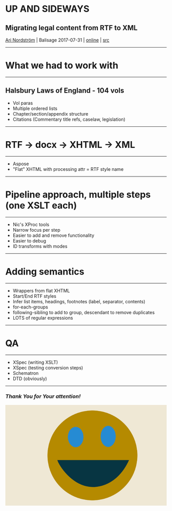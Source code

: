 <!-- .slide: data-state="no-toc-progress" --> <!-- don't show toc progress bar on this slide -->

# UP AND SIDEWAYS
<!-- .element: class="no-toc-progress" --> <!-- slide not in toc progress bar -->

## Migrating legal content from RTF to XML

[Ari Nordström](ari@sgmlguru.org) | Balisage 2017-07-31 | [online][1] | [src][2]


[1]: https://theno.github.io/revealjs_template
[2]: https://github.com/theno/revealjs_template

[3]: http://lab.hakim.se/reveal-js/
[4]: https://github.com/adam-p/markdown-here/wiki/Markdown-Cheatsheet
[5]: http://www.fabfile.org/
[6]: https://github.com/theno/fabsetup


----  ----

<!-- .slide: data-state="no-toc-progress" --> <!-- don't show toc progress bar on this slide -->

# What we had to work with

----

<!-- .slide: data-state="no-toc-progress" --> <!-- don't show toc progress bar on this slide -->

## Halsbury Laws of England - 104 vols

  - Vol paras
  - Multiple ordered lists
  - Chapter/section/appendix structure
  - Citations (Commentary title refs, caselaw, legislation)


----  ----

<!-- .slide: data-state="no-toc-progress" --> <!-- don't show toc progress bar on this slide -->

# RTF -> docx -> XHTML -> XML

----

<!-- .slide: data-state="no-toc-progress" --> <!-- don't show toc progress bar on this slide -->

* Aspose
* "Flat" XHTML with processing attr = RTF style name

----  ----

<!-- .slide: data-state="no-toc-progress" --> <!-- don't show toc progress bar on this slide -->

# Pipeline approach, multiple steps (one XSLT each)

----

<!-- .slide: data-state="no-toc-progress" --> <!-- don't show toc progress bar on this slide -->

* Nic's XProc tools
* Narrow focus per step
* Easier to add and remove functionality
* Easier to debug
* ID transforms with modes

----  ----

<!-- .slide: data-state="no-toc-progress" --> <!-- don't show toc progress bar on this slide -->

# Adding semantics


----

<!-- .slide: data-state="no-toc-progress" --> <!-- don't show toc progress bar on this slide -->

* Wrappers from flat XHTML
* Start/End RTF styles
* Infer list items, headings, footnotes (label, separator, contents)
* for-each-groups
* following-sibling to add to group, descendant to remove duplicates
* LOTS of regular expressions

----  ----

<!-- .slide: data-state="no-toc-progress" --> <!-- don't show toc progress bar on this slide -->

# QA

----

<!-- .slide: data-state="no-toc-progress" --> <!-- don't show toc progress bar on this slide -->

- XSpec (writing XSLT)
- XSpec (testing conversion steps)
- Schematron
- DTD (obviously)

----  ----

<!-- .slide: data-state="no-toc-progress" --> <!-- don't show toc progress bar on this slide -->

### *Thank You for Your attention!*
<!-- .element: class="no-toc-progress" -->

![](img/thanks.jpg)
